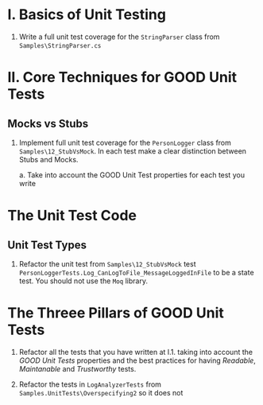 # I. Basics of Unit Testing

1. Write a full unit test coverage for the `StringParser` class from `Samples\StringParser.cs`

# II. Core Techniques for GOOD Unit Tests

## Mocks vs Stubs

1. Implement full unit test coverage for the `PersonLogger` class from `Samples\12_StubVsMock`. In each test make a clear distinction between Stubs and Mocks.

    a. Take into account the GOOD Unit Test properties for each test you write


# The Unit Test Code

## Unit Test Types

1. Refactor the unit test from `Samples\12_StubVsMock` test `PersonLoggerTests.Log_CanLogToFile_MessageLoggedInFile` to be a state test. You should not use the `Moq` library.


# The Threee Pillars of GOOD Unit Tests

1. Refactor all the tests that you have written at I.1. taking into account the *GOOD Unit Tests* properties and the best practices for having *Readable*, *Maintanable* and *Trustworthy* tests.

1. Refactor the tests in `LogAnalyzerTests` from `Samples.UnitTests\Overspecifying2` so it does not